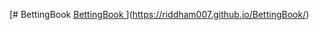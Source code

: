 [# BettingBook
[ BettingBook
](https://riddham007.github.io/BettingBook/)](https://riddham007.github.io/BettingBook/)
